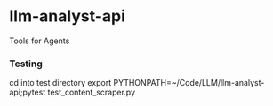 # llm-analyst-api
Tools for Agents

### Testing
cd into test directory
export PYTHONPATH=~/Code/LLM/llm-analyst-api;pytest test_content_scraper.py

